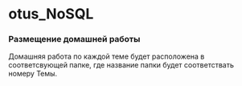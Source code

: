 # otus_NoSQL


### Размещение домашней работы

Домашняя работа по каждой теме будет расположена в соответсвующей папке, где название папки будет соответствать номеру Темы.